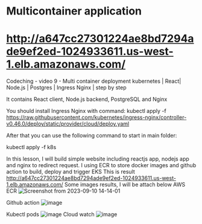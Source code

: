 # Multicontainer application
# http://a647cc27301224ae8bd7294ade9ef2ed-1024933611.us-west-1.elb.amazonaws.com/
Codeching - video 9 - Multi container deployment kubernetes | React| Node.js | Postgres | Ingress Nginx | step by step


It contains React client, Node.js backend, PostgreSQL and Nginx

You should install Ingress Nginx with command:
kubectl apply -f https://raw.githubusercontent.com/kubernetes/ingress-nginx/controller-v0.46.0/deploy/static/provider/cloud/deploy.yaml

After that you can use the following command to start in main folder:

kubectl apply -f k8s

In this lesson, I will build simple website including reactjs app, nodejs app and nginx to redirect request.
I using ECR to store docker images and github action to build, deploy and trigger EKS
This is result http://a647cc27301224ae8bd7294ade9ef2ed-1024933611.us-west-1.elb.amazonaws.com/
Some images results, I will be attach below
AWS ECR
![Screenshot from 2023-09-10 14-14-01](https://github.com/phongvudai/final/assets/22408187/202adc1e-10ff-4b5f-a294-5a843db619ea)

Github action 
![image](https://github.com/phongvudai/final/assets/22408187/09df4a4c-a826-4065-8a95-e171d90367a9)

Kubectl pods
![image](https://github.com/phongvudai/final/assets/22408187/0a72c75a-2e14-470d-965e-c6b08da20b05)
Cloud watch
 ![image](https://github.com/phongvudai/final/assets/22408187/877ac032-8cea-4cbf-a02b-d16403af05c6)
